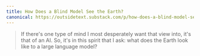 ```yaml
---
title: How Does a Blind Model See the Earth?
canonical: https://outsidetext.substack.com/p/how-does-a-blind-model-see-the-earth
---
```


> If there's one type of mind I most desperately want that view into, it's that of an AI. So, it's in this spirit that I ask: what does the Earth look like to a large language model?

